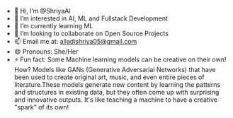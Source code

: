 - 👋 Hi, I’m @ShriyaAl
- 👀 I’m interested in AI, ML and Fullstack Development
- 🌱 I’m currently learning ML 
- 💞️ I’m looking to collaborate on Open Source Projects
- 📫 Email me at: alladishriya05@gmail.com
- 😄 Pronouns: She/Her
- ⚡ Fun fact: Some Machine learning models can be creative on their own! How? Models like GANs (Generative Adversarial Networks) that have been used to create original art, music, and even entire pieces of literature.These models generate new content by learning the patterns and structures in existing data, but they often come up with surprising and innovative outputs. It's like teaching a machine to have a creative "spark" of its own!

<!---
ShriyaAl/ShriyaAl is a ✨ special ✨ repository because its `README.md` (this file) appears on your GitHub profile.
You can click the Preview link to take a look at your changes.
--->

